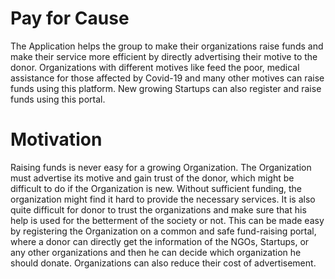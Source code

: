 # Pay for Cause
The Application helps the group to make their organizations raise funds and make their service more efficient by directly advertising their motive to the donor. Organizations with different motives like feed the poor, medical assistance for those affected by Covid-19 and many other motives can raise funds using this platform. 
New growing Startups can also register and raise funds using this portal.

# Motivation
Raising funds is never easy for a growing Organization.
The Organization must advertise its motive and gain trust of the donor, which might be difficult to do if the Organization is new. Without sufficient funding, the organization might find it hard to provide the necessary services.
It is also quite difficult for donor to trust the organizations and make sure that his help is used for the betterment of the society or not.
This can be made easy by registering the Organization on a common and safe fund-raising portal, where a donor can directly get the information of the NGOs, Startups, or any other organizations and then he can decide which organization he should donate. Organizations can also reduce their cost of advertisement.

